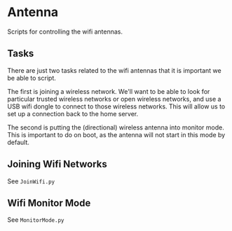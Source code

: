 # Antenna

Scripts for controlling the wifi antennas.

## Tasks

There are just two tasks related to the wifi antennas that it is important
we be able to script. 

The first is joining a wireless network. We'll want to be able to look for 
particular trusted wireless networks or open wireless networks, and use 
a USB wifi dongle to connect to those wireless networks. This will allow us
to set up a connection back to the home server.

The second is putting the (directional) wireless antenna into monitor mode.
This is important to do on boot, as the antenna will not start in this mode
by default.

## Joining Wifi Networks

See `JoinWifi.py`

## Wifi Monitor Mode

See `MonitorMode.py`
